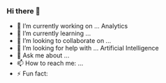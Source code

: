 ### Hi there 👋

- 🔭 I’m currently working on ... Analytics
- 🌱 I’m currently learning ... 
- 👯 I’m looking to collaborate on ... 
- 🤔 I’m looking for help with ... Artificial Intelligence
- 💬 Ask me about ...  
- 📫 How to reach me: ... 
- ⚡ Fun fact: 

<!--
**Atif255/Atif255** is a ✨ _special_ ✨ repository because its `README.md` (this file) appears on your GitHub profile.

Here are some ideas to get you started:

- 🔭 I’m currently working on ... Analytics
- 🌱 I’m currently learning ... Artifiial Intelligence
- 👯 I’m looking to collaborate on ... 
- 🤔 I’m looking for help with ...
- 💬 Ask me about ...
- 📫 How to reach me: ...
- 😄 Pronouns: ...
- ⚡ Fun fact: ...
-->
